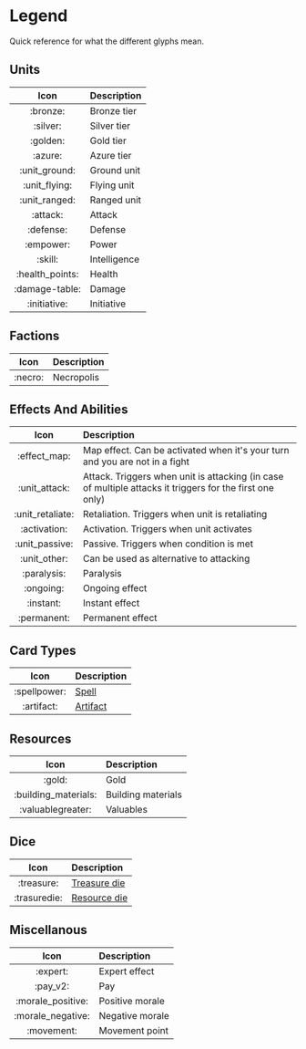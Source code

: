 # Legend

Quick reference for what the different glyphs mean.


## Units

| Icon | Description |
| :---: | :--- |
| :bronze: | Bronze tier |
| :silver: | Silver tier |
| :golden: | Gold tier |
| :azure: | Azure tier |
| :unit_ground: | Ground unit |
| :unit_flying: | Flying unit |
| :unit_ranged: | Ranged unit |
| :attack: | Attack |
| :defense: | Defense |
| :empower: | Power |
| :skill: | Intelligence |
| :health_points: | Health |
| :damage-table: | Damage |
| :initiative: | Initiative |

## Factions

| Icon | Description |
| :---: | :--- |
| :necro: | Necropolis |

## Effects And Abilities

| Icon | Description |
| :---: | :--- |
| :effect_map: | Map effect. Can be activated when it's your turn and you are not in a fight |
| :unit_attack: | Attack. Triggers when unit is attacking (in case of multiple attacks it triggers for the first one only) |
| :unit_retaliate: | Retaliation. Triggers when unit is retaliating |
| :activation: | Activation. Triggers when unit activates |
| :unit_passive: | Passive. Triggers when condition is met |
| :unit_other: | Can be used as alternative to attacking |
| :paralysis: | Paralysis |
| :ongoing: | Ongoing effect |
| :instant: | Instant effect |
| :permanent: | Permanent effect |

## Card Types

| Icon | Description |
| :---: | :--- |
| :spellpower: | [Spell](spells.md) |
| :artifact: | [Artifact](artifacts.md) |

## Resources

| Icon | Description |
| :---: | :--- |
| :gold: | Gold |
| :building_materials: | Building materials |
| :valuablegreater: | Valuables |

## Dice

| Icon | Description |
| :---: | :--- |
| :treasure: | [Treasure die](dice.md#treasure-die) |
| :trasuredie: | [Resource die](dice.md#resource-die) |

## Miscellanous

| Icon | Description |
| :---: | :--- |
| :expert: | Expert effect |
| :pay_v2: | Pay |
| :morale_positive: | Positive morale |
| :morale_negative: | Negative morale |
| :movement: | Movement point |
